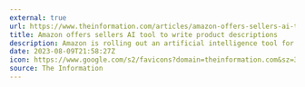 ```yaml
---
external: true
url: https://www.theinformation.com/articles/amazon-offers-sellers-ai-tool-to-write-product-descriptions
title: Amazon offers sellers AI tool to write product descriptions
description: Amazon is rolling out an artificial intelligence tool for sellers on its marketplace that will write copy for product listings, a company spokesperson confirmed, marking one of the first examples of Amazon integrating large-language models into its e-commerce business.
date: 2023-08-09T21:58:27Z
icon: https://www.google.com/s2/favicons?domain=theinformation.com&sz=32
source: The Information
---
```

